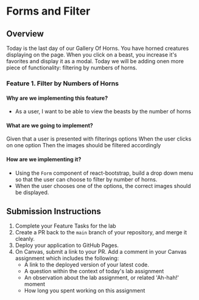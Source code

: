 # Forms and Filter

## Overview

Today is the last day of our Gallery Of Horns. You have horned creatures displaying on the page. When you click on a beast, you increase it's favorites and display it as a modal. Today we will be adding onen more piece of functionality: filtering by numbers of horns.

### Feature 1. Filter by Numbers of Horns

#### Why are we implementing this feature?

- As a user, I want to be able to view the beasts by the number of horns

#### What are we going to implement?

Given that a user is presented with filterings options
When the user clicks on one option
Then the images should be filtered accordingly

#### How are we implementing it?

- Using the `Form` component of react-bootstrap, build a drop down menu so that the user can choose to filter by number of horns.
- When the user chooses one of the options, the correct images should be displayed.


## Submission Instructions

1. Complete your Feature Tasks for the lab
1. Create a PR back to the `main` branch of your repository, and merge it cleanly.
1. Deploy your application to GitHub Pages.
1. On Canvas, submit a link to your PR. Add a comment in your Canvas assignment which includes the following:
    - A link to the deployed version of your latest code.
    - A question within the context of today's lab assignment
    - An observation about the lab assignment, or related 'Ah-hah!' moment
    - How long you spent working on this assignment
